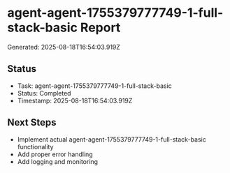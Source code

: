 # agent-agent-1755379777749-1-full-stack-basic Report

Generated: 2025-08-18T16:54:03.919Z

## Status
- Task: agent-agent-1755379777749-1-full-stack-basic
- Status: Completed
- Timestamp: 2025-08-18T16:54:03.919Z

## Next Steps
- Implement actual agent-agent-1755379777749-1-full-stack-basic functionality
- Add proper error handling
- Add logging and monitoring
